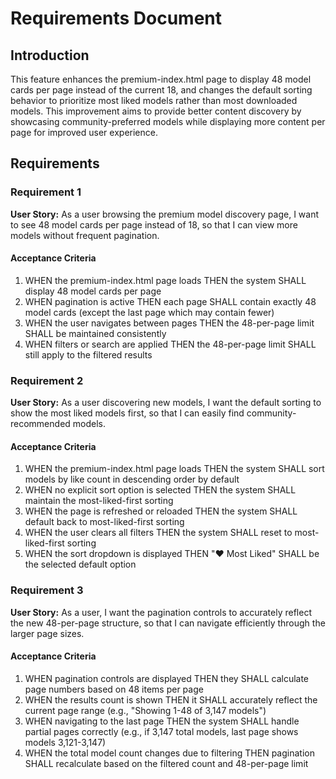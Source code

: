 # Requirements Document

## Introduction

This feature enhances the premium-index.html page to display 48 model cards per page instead of the current 18, and changes the default sorting behavior to prioritize most liked models rather than most downloaded models. This improvement aims to provide better content discovery by showcasing community-preferred models while displaying more content per page for improved user experience.

## Requirements

### Requirement 1

**User Story:** As a user browsing the premium model discovery page, I want to see 48 model cards per page instead of 18, so that I can view more models without frequent pagination.

#### Acceptance Criteria

1. WHEN the premium-index.html page loads THEN the system SHALL display 48 model cards per page
2. WHEN pagination is active THEN each page SHALL contain exactly 48 model cards (except the last page which may contain fewer)
3. WHEN the user navigates between pages THEN the 48-per-page limit SHALL be maintained consistently
4. WHEN filters or search are applied THEN the 48-per-page limit SHALL still apply to the filtered results

### Requirement 2

**User Story:** As a user discovering new models, I want the default sorting to show the most liked models first, so that I can easily find community-recommended models.

#### Acceptance Criteria

1. WHEN the premium-index.html page loads THEN the system SHALL sort models by like count in descending order by default
2. WHEN no explicit sort option is selected THEN the system SHALL maintain the most-liked-first sorting
3. WHEN the page is refreshed or reloaded THEN the system SHALL default back to most-liked-first sorting
4. WHEN the user clears all filters THEN the system SHALL reset to most-liked-first sorting
5. WHEN the sort dropdown is displayed THEN "❤️ Most Liked" SHALL be the selected default option

### Requirement 3

**User Story:** As a user, I want the pagination controls to accurately reflect the new 48-per-page structure, so that I can navigate efficiently through the larger page sizes.

#### Acceptance Criteria

1. WHEN pagination controls are displayed THEN they SHALL calculate page numbers based on 48 items per page
2. WHEN the results count is shown THEN it SHALL accurately reflect the current page range (e.g., "Showing 1-48 of 3,147 models")
3. WHEN navigating to the last page THEN the system SHALL handle partial pages correctly (e.g., if 3,147 total models, last page shows models 3,121-3,147)
4. WHEN the total model count changes due to filtering THEN pagination SHALL recalculate based on the filtered count and 48-per-page limit